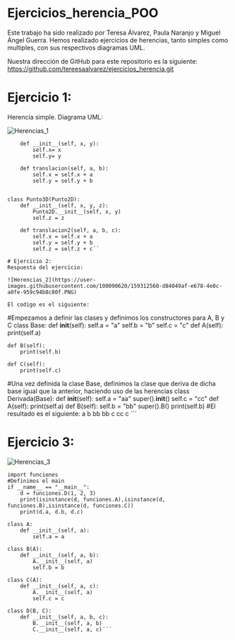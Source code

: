 # Ejercicios_herencia_POO

Este trabajo ha sido realizado por Teresa Álvarez, Paula Naranjo y Miguel Ángel Guerra. Hemos realizado ejercicios de herencias, tanto simples como multiples, con sus respectivos diagramas UML.

Nuestra dirección de GitHub para este repositorio es la siguiente: https://github.com/tereesaalvarez/ejercicios_herencia.git

# Ejercicio 1: 
Herencia simple. Diagrama UML:

![Herencias_1](https://user-images.githubusercontent.com/100090620/159312235-d56fced3-02bd-46e7-944a-877e7dd1e653.PNG)

```class Punto2D:
    def __init__(self, x, y):
        self.x= x
        self.y= y
        
    def translacion(self, a, b):
        self.x = self.x + a
        self.y = self.y + b
        

class Punto3D(Punto2D):
    def __init__(self, x, y, z):
        Punto2D.__init__(self, x, y)
        self.z = z

    def translacion2(self, a, b, c):
        self.x = self.x + a
        self.y = self.y + b
        self.z = self.z + c´´

# Ejercicio 2:
Respuesta del ejercicio:

![Herencias_2](https://user-images.githubusercontent.com/100090620/159312560-d84049af-e678-4e0c-a0fe-959c94b8c80f.PNG)

El codigo es el siguiente:

```
#Empezamos a definir las clases y definimos los constructores para A, B y C
class Base: 
    def __init__(self): 
        self.a = "a" 
        self.b = "b" 
        self.c = "c" 
    def A(self): 
        print(self.a) 
 
    def B(self): 
        print(self.b) 
 
    def C(self): 
        print(self.c) 

#Una vez definida la clase Base, definimos la clase que deriva de dicha base igual que la anterior, haciendo uso de las herencias
class Derivada(Base): 
    def __init__(self): 
        self.a = "aa" 
        super().__init__() 
        self.c = "cc" 
    def A(self): 
        print(self.a) 
    def B(self): 
        self.b = "bb" 
        super().B() 
        print(self.b) 
#El resultado es el siguiente:
a
b
bb
bb
c
cc
c
´´´


# Ejercicio 3:


![Herencias_3](https://user-images.githubusercontent.com/100090620/159312608-78295d34-df70-46a7-8033-39e5639dc534.PNG)

```#Importamos la libreria funciones
import funciones
#Definimos el main
if __name__ == "__main__":
    d = funciones.D(1, 2, 3)
    print(isinstance(d, funciones.A),isinstance(d, funciones.B),isinstance(d, funciones.C))
    print(d.a, d.b, d.c) 
    
class A:
    def __init__(self, a):
        self.a = a

class B(A):
    def __init__(self, a, b):
        A.__init__(self, a)
        self.b = b
        
class C(A):
    def __init__(self, a, c):
        A.__init__(self, a)
        self.c = c

class D(B, C):
    def __init__(self, a, b, c):
        B.__init__(self, a, b)
        C.__init__(self, a, c)´´´
